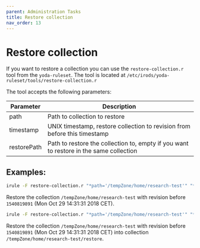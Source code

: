 ```yaml
---
parent: Administration Tasks
title: Restore collection
nav_order: 13
---
```

# Restore collection
If you want to restore a collection you can use the `restore-collection.r` tool from the `yoda-ruleset`.
The tool is located at `/etc/irods/yoda-ruleset/tools/restore-collection.r`

The tool accepts the following parameters:

Parameter   | Description
------------|---------------------------------------------
path	      | Path to collection to restore
timestamp   | UNIX timestamp, restore collection to revision from before this timestamp
restorePath | Path to restore the collection to, empty if you want to restore in the same collection

## Examples:
```bash
irule -F restore-collection.r "*path='/tempZone/home/research-test'" "*timestamp=1540819891"
```
Restore the collection `/tempZone/home/research-test` with revision before `1540819891` (Mon Oct 29 14:31:31 2018 CET).

```bash
irule -F restore-collection.r "*path='/tempZone/home/research-test'" "*timestamp=1540819891" "*restorePath='/tempZone/home/research-test/restore'"
```
Restore the collection `/tempZone/home/research-test` with revision before `1540819891` (Mon Oct 29 14:31:31 2018 CET) into collection `/tempZone/home/research-test/restore`.
